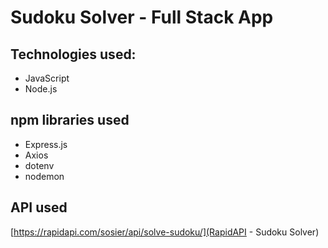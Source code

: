 # Sudoku Solver - Full Stack App

## Technologies used:
- JavaScript
- Node.js

## npm libraries used
- Express.js
- Axios
- dotenv
- nodemon

## API used
[https://rapidapi.com/sosier/api/solve-sudoku/](RapidAPI - Sudoku Solver)
